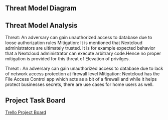 
## Threat Model Diagram

## Threat Model Analysis

Threat: An adversary can gain unauthorized  access to database due to loose authorization rules
Mitigation: It is mentioned that Nextcloud administrators  are ultimately trusted. It is for example expected behavior that a Nextcloud administrator can execute arbitrary code.Hence no proper mitigation is provided for this threat of Elevation of privilges.

Threat : An adversary can gain unauthorized access to database due to lack of network access protection at firewall level
Mitigation: Nextcloud has the File Access Control app which acts as a bit of a firewall and while it helps protect businesses secrets, there are use cases for home users as well.
## Project Task Board

[Trello Project Board](https://trello.com/b/PG39aw1z/sa-project-task-4-threat-modeling)
